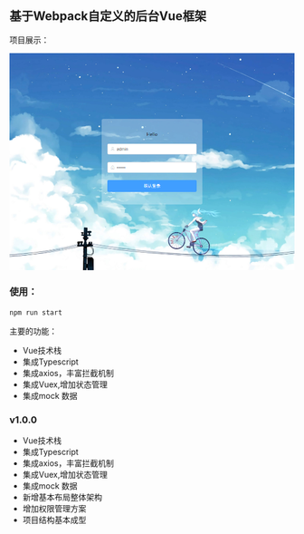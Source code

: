 ## 基于Webpack自定义的后台Vue框架

项目展示：

![login](./screenshot.png)

### 使用：
```js
npm run start
```
主要的功能：

* Vue技术栈
* 集成Typescript
* 集成axios，丰富拦截机制
* 集成Vuex,增加状态管理
* 集成mock 数据

### v1.0.0 
* Vue技术栈
* 集成Typescript
* 集成axios，丰富拦截机制
* 集成Vuex,增加状态管理
* 集成mock 数据
* 新增基本布局整体架构
* 增加权限管理方案
* 项目结构基本成型